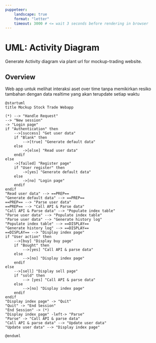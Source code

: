 ```yaml
---
puppeteer:
    landscape: true
    format: "letter"
    timeout: 3000 # <= wait 3 seconds before rendering in browser
---
```

# UML: Activity Diagram

Generate Activity diagram via plant url for mockup-trading website.

## Overview

Web app untuk melihat interaksi aset over time tanpa memikirkan resiko tambahan dengan data realtime yang akan terupdate setiap waktu

```plantuml
@startuml
title Mockup Stock Trade Webapp

(*) --> "Handle Request"
--> "New session"
-> "Login page"
if "Authentication" then
    -->[success] "Get user data"
    if "Blank" then
        -->[true] "Generate default data"
    else
        ->[else] "Read user data"
    endif
else
    ->[failed] "Register page"
    if "User register" then
        ->[yes] "Generate default data"
    else
        ->[no] "Login page"
    endif
endif
"Read user data" --> ==PREP==
"Generate default data" --> ==PREP==
==PREP== --> "Parse user data"
==PREP== --> "Call API & Parse data"
"Call API & Parse data" --> "Populate index table"
"Parse user data" --> "Populate index table"
"Parse user data" --> "Generate history log"
"Populate index table" --> ==DISPLAY==
"Generate history log" --> ==DISPLAY==
==DISPLAY== --> "Display index page"
if "User action" then
    -->[buy] "Display buy page"
    if "Bought" then
        -->[yes] "Call API & parse data"
    else
        -->[no] "Display index page"
    endif
else
    -->[sell] "Display sell page"
    if "sold" then
        --> [yes] "Call API & parse data"
    else
        -->[no] "Display index page"
    endif
endif 
"Display index page" -> "Quit"
"Quit" -> "End Session"
"End Session" -> (*) 
"Display index page" -left-> "Parse"
"Parse" -> "Call API & parse data"
"Call API & parse data" --> "Update user data"
"Update user data" --> "Display index page" 

@enduml
```

